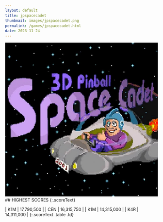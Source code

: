 ```yaml
---
layout: default
title: jpspacecadet
thumbnail: images/jpspacecadet.png
permalink: /games/jpspacecadet.html
date: 2023-11-24
---
```


<img src="../images/jpspacecadet.png" class="gameThumbnail img-fluid mx-auto align-middle">
## HIGHEST SCORES
{:.scoreText}

| K1M | 17,790,500 | 
| CEN | 16,315,750 | 
| K1M | 14,315,000 | 
| K4R | 14,311,000 | 
{:.scoreText .table .td}
